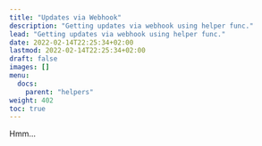 ```yaml
---
title: "Updates via Webhook"
description: "Getting updates via webhook using helper func."
lead: "Getting updates via webhook using helper func."
date: 2022-02-14T22:25:34+02:00
lastmod: 2022-02-14T22:25:34+02:00
draft: false
images: []
menu:
  docs:
    parent: "helpers"
weight: 402
toc: true
---
```


Hmm...
